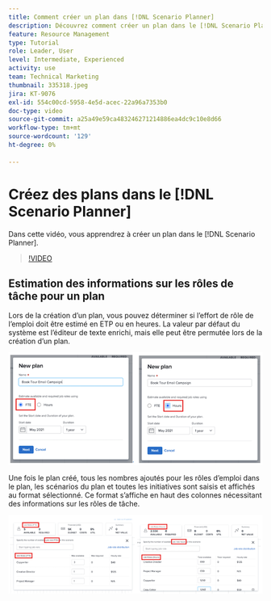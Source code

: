 ```yaml
---
title: Comment créer un plan dans [!DNL Scenario Planner]
description: Découvrez comment créer un plan dans le [!DNL Scenario Planner].
feature: Resource Management
type: Tutorial
role: Leader, User
level: Intermediate, Experienced
activity: use
team: Technical Marketing
thumbnail: 335318.jpeg
jira: KT-9076
exl-id: 554c00cd-5958-4e5d-acec-22a96a7353b0
doc-type: video
source-git-commit: a25a49e59ca483246271214886ea4dc9c10e8d66
workflow-type: tm+mt
source-wordcount: '129'
ht-degree: 0%

---
```


# Créez des plans dans le [!DNL Scenario Planner]

Dans cette vidéo, vous apprendrez à créer un plan dans le [!DNL Scenario Planner].

>[!VIDEO](https://video.tv.adobe.com/v/335318/?quality=12&learn=on)

## Estimation des informations sur les rôles de tâche pour un plan

Lors de la création d’un plan, vous pouvez déterminer si l’effort de rôle de l’emploi doit être estimé en ETP ou en heures. La valeur par défaut du système est l’éditeur de texte enrichi, mais elle peut être permutée lors de la création d’un plan.

![Sélectionner [!UICONTROL FTE] ou [!UICONTROL Heures] dans le [!UICONTROL Nouveau plan] window](assets/scenario-planner-1.png)

Une fois le plan créé, tous les nombres ajoutés pour les rôles d’emploi dans le plan, les scénarios du plan et toutes les initiatives sont saisis et affichés au format sélectionné. Ce format s’affiche en haut des colonnes nécessitant des informations sur les rôles de tâche.

![Afficher les informations dans [!UICONTROL FTE] ou [!UICONTROL Heures] dans le [!DNL Scenario Planner]](assets/scenario-planner-2.png)
